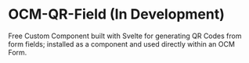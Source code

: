 
# OCM-QR-Field (In Development)

Free Custom Component built with Svelte for generating QR Codes from form fields; installed as a component and used directly within an OCM Form.

